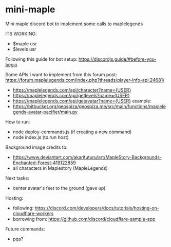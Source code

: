 # mini-maple
Mini maple discord bot to implement some calls to maplelegends

ITS WORKING:
- $maple usr
- $levels usr

Following this guide for bot setup: https://discordjs.guide/#before-you-begin

Some APIs I want to implement from this forum post: https://forum.maplelegends.com/index.php?threads/player-info-api.24681/
- https://maplelegends.com/api/character?name={USER}
- https://maplelegends.com/api/getlevels?name={USER}
- https://maplelegends.com/api/getavatar?name={USER}
example: 
- https://bitbucket.org/geospiza/geospiza.me/src/main/functions/maplelegends-avatar-pacifier/main.py


How to run: 
- node deploy-commands.js (if creating a new command)
- node index.js (to run host)

Background image credits to: 
- https://www.deviantart.com/akarituturu/art/MapleStory-Backgrounds-Enchanted-Forest-419122859
- all characters in Maplestory (MapleLegends)


Next tasks:
- center avatar's feet to the ground (gave up)

Hosting: 
- following: https://discord.com/developers/docs/tutorials/hosting-on-cloudflare-workers
- borrowing from: https://github.com/discord/cloudflare-sample-app

Future commands:
- pqs? 
